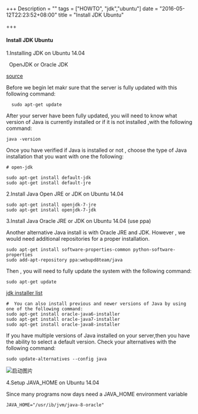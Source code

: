 +++
Description = ""
tags = ["HOWTO", "jdk","ubuntu"]
date = "2016-05-12T22:23:52+08:00"
title = "Install JDK Ubuntu"

+++

#### Install JDK Ubuntu 

 
  1.Installing JDK on Ubuntu 14.04 
   
   &nbsp; OpenJDK or Oracle JDK <!--more-->
   
   [source](https://www.atlantic.net/community/howto/install-java-ubuntu-14-04/)
   
   Before we begin let makr sure that the server is fully updated with this following command:
   
   ```
     sudo apt-get update
   ```   
   
   After your server have been fully updated, you will need to know what version of Java is currently installed or if it is not installed ,with the following command:
   
   ```
   java -version
   ```
   Once you have verified if Java is installed or not , choose the type of Java installation that you want with one the following:
   
   ```
   # open-jdk
   
   sudo apt-get install default-jdk
   sudo apt-get install default-jre 
   
   ```
   2.Install Java Open JRE or JDK on Ubuntu 14.04
   
   ```
   sudo apt-get install openjdk-7-jre
   sudo apt-get install openjdk-7-jdk
   ```
   
   3.Install Java Oracle JRE or JDK on Ubuntu 14.04 (use ppa)
   
   Another alternative Java install is with Oracle JRE and JDK. However , we would need additional repositories for a proper installation.
   
   
   ```
   sudo apt-get install software-properties-common python-software-properties
   sudo add-apt-repository ppa:webupd8team/java
   
   ```
   Then , you will need to fully update the system with the following command:
   
   ```
   sudo apt-get update
   ```
   
   [jdk installer list](https://launchpad.net/~webupd8team/+archive/ubuntu/java)
     
   ```
   #  You can also install previous and newer versions of Java by using one of the following command:
   sudo apt-get install oracle-java6-installer
   sudo apt-get install oracle-java7-installer
   sudo apt-get install oracle-java8-installer
   ```
   
  If you have multiple versions of Java installed on your server,then you have the ability to select a default version. Check your alternatives with the following command:
  
  ```
  sudo update-alternatives --config java
  ```
  
   ![启动图片](/img/install-Java-on-ubuntu-14.04-1.jpg) 
   
   
   4.Setup JAVA_HOME on Ubuntu 14.04
   
   Since many programs now days need a JAVA_HOME environment variable
   
   ```
   JAVA_HOME="/usr/ib/jvm/java-8-oracle"
   
   ```
   
   
